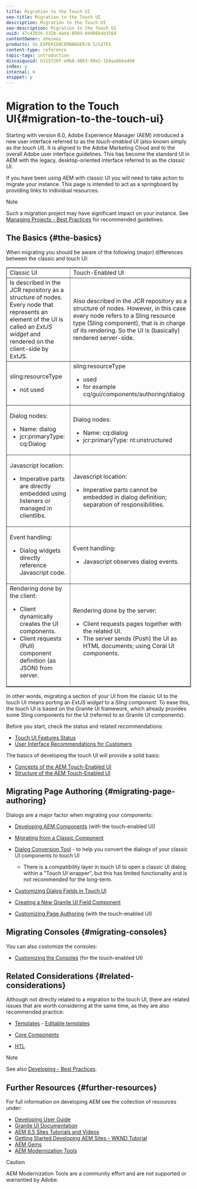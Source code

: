 ```yaml
---
title: Migration to the Touch UI
seo-title: Migration to the Touch UI
description: Migration to the Touch UI
seo-description: Migration to the Touch UI
uuid: 47c43b56-532b-4ada-8503-04d66bab3564
contentOwner: aheimoz
products: SG_EXPERIENCEMANAGER/6.5/SITES
content-type: reference
topic-tags: introduction
discoiquuid: b315720f-e9b8-4063-99e2-1b9aa6bba460
index: y
internal: n
snippet: y
---
```


# Migration to the Touch UI{#migration-to-the-touch-ui}

Starting with version 6.0, Adobe Experience Manager (AEM) introduced a new user interface referred to as the *touch-enabled UI* (also known simply as the *touch UI*). It is aligned to the Adobe Marketing Cloud and to the overall Adobe user interface guidelines. This has become the standard UI in AEM with the legacy, desktop-oriented interface referred to as the *classic UI*.

If you have been using AEM with classic UI you will need to take action to migrate your instance. This page is intended to act as a springboard by providing links to individual resources.

>[!NOTE]
>
>Such a migration project may have significant impact on your instance. See [Managing Projects - Best Practices](../../../managing/using/best-practices.md) for recommended guidelines.

## The Basics {#the-basics}

When migrating you should be aware of the following (major) differences between the classic and touch UI:

<table border="1" cellpadding="1" cellspacing="0" width="100%"> 
 <tbody> 
  <tr> 
   <td>Classic UI</td> 
   <td>Touch-Enabled UI</td> 
  </tr> 
  <tr> 
   <td>Is described in the JCR repository as a structure of nodes. Every node that represents an element of the UI is called an <em>ExtJS widget</em> and rendered on the client-side by <span class="code">ExtJS</span>.</td> 
   <td>Also described in the JCR repository as a structure of nodes. However, in this case every node refers to a Sling resource type (Sling component), that is in charge of its rendering. So the UI is (basically) rendered server-side.</td> 
  </tr> 
  <tr> 
   <td><p><span class="code">sling:resourceType</span></p> 
    <ul> 
     <li>not used</li> 
    </ul> </td> 
   <td><span class="code">sling:resourceType</span> 
    <ul> 
     <li>used</li> 
     <li>for example<br /> <span class="code">cq/gui/components/authoring/dialog</span><br /> </li> 
    </ul> </td> 
  </tr> 
  <tr> 
   <td><p>Dialog nodes:</p> 
    <ul> 
     <li>Name: <span class="code">dialog</span></li> 
     <li>jcr:primaryType: <span class="code">cq:Dialog</span></li> 
    </ul> </td> 
   <td><p>Dialog nodes:</p> 
    <ul> 
     <li>Name: <span class="code">cq:dialog</span></li> 
     <li>jcr:primaryType: <span class="code">nt:unstructured</span></li> 
    </ul> </td> 
  </tr> 
  <tr> 
   <td><p>Javascript location:</p> 
    <ul> 
     <li>Imperative parts are directly embedded using listeners or managed in clientlibs.</li> 
    </ul> </td> 
   <td><p>Javascript location:</p> 
    <ul> 
     <li>Imperative parts cannot be embedded in dialog definition; separation of responsibilities.</li> 
    </ul> </td> 
  </tr> 
  <tr> 
   <td><p>Event handling:</p> 
    <ul> 
     <li>Dialog widgets directly reference Javascript code.</li> 
    </ul> </td> 
   <td><p>Event handling:</p> 
    <ul> 
     <li>Javascript observes dialog events.</li> 
    </ul> </td> 
  </tr> 
  <tr> 
   <td>Rendering done by the client: 
    <ul> 
     <li>Client dynamically creates the UI components.</li> 
     <li>Client requests (Pull) component definition (as JSON) from server.</li> 
    </ul> </td> 
   <td>Rendering done by the server: 
    <ul> 
     <li>Client requests pages together with the related UI.</li> 
     <li>The server sends (Push) the UI as HTML documents; using Coral UI components.<br /> </li> 
    </ul> </td> 
  </tr> 
 </tbody> 
</table>

In other words, migrating a section of your UI from the classic UI to the touch UI means porting an *ExtJS widget* to a *Sling component*. To ease this, the touch UI is based on the Granite UI framework, which already provides some Sling components for the UI (referred to as Granite UI components).

Before you start, check the status and related recommendations:

* [Touch UI Features Status](../../../release-notes/touch-ui-features-status.md)
* [User Interface Recommendations for Customers](../../../sites/deploying/using/ui-recommendations.md)

The basics of developing the touch UI will provide a solid basis:

* [Concepts of the AEM Touch-Enabled UI](../../../sites/developing/using/touch-ui-concepts.md)
* [Structure of the AEM Touch-Enabled UI](/sites/developing/using/touch-ui-structure.md)

## Migrating Page Authoring {#migrating-page-authoring}

Dialogs are a major factor when migrating your components:

* [Developing AEM Components](../../../sites/developing/using/developing-components.md) (with the touch-enabled UI)
* [Migrating from a Classic Component](../../../sites/developing/using/developing-components.md#migrating-from-a-classic-component)
* [Dialog Conversion Tool](/sites/developing/using/dialog-conversion.md) - to help you convert the dialogs of your classic UI components to touch UI

    * There is a compatibility layer in touch UI to open a classic UI dialog within a "Touch UI wrapper", but this has limited functionality and is not recommended for the long-term.

* [Customizing Dialog Fields in Touch UI](https://helpx.adobe.com/experience-manager/kt/eseminars/gems/aem-customizing-dialog-fields-in-touch-ui.html)
* [Creating a New Granite UI Field Component](/sites/developing/using/granite-ui-component.md)
* [Customizing Page Authoring](/sites/developing/using/customizing-page-authoring-touch.md) (with the touch-enabled UI)

## Migrating Consoles {#migrating-consoles}

You can also costomize the consoles:

* [Customizing the Consoles](../../../sites/developing/using/customizing-consoles-touch.md) (for the touch-enabled UI)

## Related Considerations {#related-considerations}

Although not directly related to a migration to the touch UI, there are related issues that are worth considering at the same time, as they are also recommended practice:

* [Templates](/sites/developing/using/templates.md) - [Editable templates](../../../sites/developing/using/page-templates-editable.md)  

* [Core Components](https://helpx.adobe.com/experience-manager/core-components/user-guide.html)
* [HTL](https://helpx.adobe.com/experience-manager/htl/user-guide.html)

>[!NOTE]
>
>See also [Developing - Best Practices](/sites/developing/using/best-practices.md).

## Further Resources {#further-resources}

For full information on developing AEM see the collection of resources under:

* [Developing User Guide](/sites/developing/user-guide.html?topic=/experience-manager/6-5/sites/developing/morehelp/introduction.ug.js)
* [Granite UI Documentation](https://helpx.adobe.com/experience-manager/6-5/sites/developing/using/reference-materials/granite-ui/api/jcr_root/libs/granite/ui/index.html)
* [AEM 6.5 Sites Tutorials and Videos](https://helpx.adobe.com/experience-manager/kt/sites/index/aem-6-5-sites.html)
* [Getting Started Developing AEM Sites - WKND Tutorial](../../../sites/developing/using/getting-started.md)
* [AEM Gems](https://helpx.adobe.com/experience-manager/kt/eseminars/gems/aem-index.html)
* [AEM Modernization Tools](http://opensource.adobe.com/aem-modernize-tools/)

>[!CAUTION]
>
>AEM Modernization Tools are a community effort and are not supported or warrantied by Adobe.


